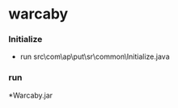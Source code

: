 warcaby
=======

### Initialize

* run src\com\ap\put\sr\common\Initialize.java


### run

*Warcaby.jar
